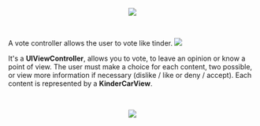 <p align="center">
  <img src ="https://raw.githubusercontent.com/remirobert/Kinder/master/tindView/kinderBanner.png"/>
</p>
</br>



A vote controller allows the user to vote like tinder.
<img src ="https://raw.githubusercontent.com/remirobert/Kinder/master/tindView/what.png"/>

It's a **UIViewController**, allows you to vote, to leave an opinion or know a point of view. The user must make a choice for each content, two possible, or view more information if necessary (dislike / like or deny / accept). Each content is represented by a **KinderCarView**.

<br>
<p align="center">
  <img src ="https://raw.githubusercontent.com/remirobert/Kinder/master/tindView/animKinder.gif"/>
</p>
</br>
